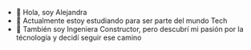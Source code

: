 - 👋 Hola, soy Alejandra
- 🌱 Actualmente estoy estudiando para ser parte del mundo Tech
- 💞️ También soy Ingeniera Constructor, pero descubrí mi pasión por la técnología y decidí seguir ese camino
